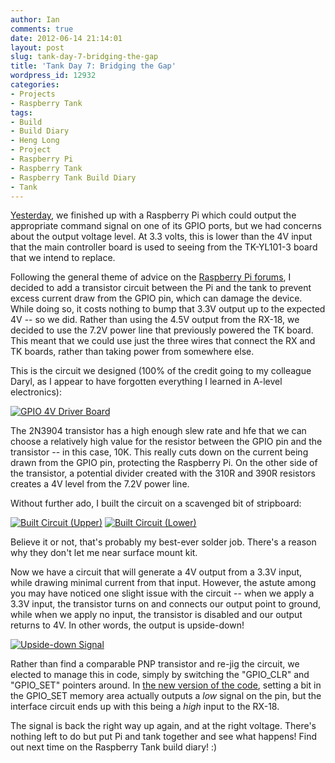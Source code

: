 ```yaml
---
author: Ian
comments: true
date: 2012-06-14 21:14:01
layout: post
slug: tank-day-7-bridging-the-gap
title: 'Tank Day 7: Bridging the Gap'
wordpress_id: 12932
categories:
- Projects
- Raspberry Tank
tags:
- Build
- Build Diary
- Heng Long
- Project
- Raspberry Pi
- Raspberry Tank
- Raspberry Tank Build Diary
- Tank
---
```


[Yesterday](../day-6-gpio-funtimes/), we finished up with a Raspberry Pi which could output the appropriate command signal on one of its GPIO ports, but we had concerns about the output voltage level. At 3.3 volts, this is lower than the 4V input that the main controller board is used to seeing from the TK-YL101-3 board that we intend to replace.

Following the general theme of advice on the [Raspberry Pi forums](http://www.raspberrypi.org/phpBB3), I decided to add a transistor circuit between the Pi and the tank to prevent excess current draw from the GPIO pin, which can damage the device. While doing so, it costs nothing to bump that 3.3V output up to the expected 4V -- so we did. Rather than using the 4.5V output from the RX-18, we decided to use the 7.2V power line that previously powered the TK board. This meant that we could use just the three wires that connect the RX and TK boards, rather than taking power from somewhere else.

This is the circuit we designed (100% of the credit going to my colleague Daryl, as I appear to have forgotten everything I learned in A-level electronics):

[![GPIO 4V Driver Board](http://files.ianrenton.com/sites/raspberrytank/converter-board-300x129.png)](http://files.ianrenton.com/sites/raspberrytank/converter-board.png)

The 2N3904 transistor has a high enough slew rate and hfe that we can choose a relatively high value for the resistor between the GPIO pin and the transistor -- in this case, 10K. This really cuts down on the current being drawn from the GPIO pin, protecting the Raspberry Pi. On the other side of the transistor, a potential divider created with the 310R and 390R resistors creates a 4V level from the 7.2V power line.

Without further ado, I built the circuit on a scavenged bit of stripboard:

[![Built Circuit (Upper)](http://files.ianrenton.com/sites/raspberrytank/IMAG0061-300x179.jpg)](http://files.ianrenton.com/sites/raspberrytank/IMAG0061.jpg) [![Built Circuit (Lower)](http://files.ianrenton.com/sites/raspberrytank/IMAG0062-300x179.jpg)](http://files.ianrenton.com/sites/raspberrytank/IMAG0062.jpg)

Believe it or not, that's probably my best-ever solder job.  There's a reason why they don't let me near surface mount kit.

Now we have a circuit that will generate a 4V output from a 3.3V input, while drawing minimal current from that input. However, the astute among you may have noticed one slight issue with the circuit -- when we apply a 3.3V input, the transistor turns on and connects our output point to ground, while when we apply no input, the transistor is disabled and our output returns to 4V.  In other words, the output is upside-down!

[![Upside-down Signal](http://files.ianrenton.com/sites/raspberrytank/IMAG0066-300x179.jpg)](http://files.ianrenton.com/sites/raspberrytank/IMAG0066.jpg)

Rather than find a comparable PNP transistor and re-jig the circuit, we elected to manage this in code, simply by switching the "GPIO_CLR" and "GPIO_SET" pointers around.  In [the new version of the code](https://github.com/ianrenton/raspberrytank/tree/7756f03f1f53c6f46fb5518e55cb3d37313e0cc1), setting a bit in the GPIO_SET memory area actually outputs a _low_ signal on the pin, but the interface circuit ends up with this being a _high_ input to the RX-18.

The signal is back the right way up again, and at the right voltage.  There's nothing left to do but put Pi and tank together and see what happens!  Find out next time on the Raspberry Tank build diary! :)
